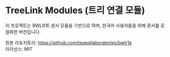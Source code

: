 # TreeLink Modules (트리 연결 모듈)

이 프로젝트는 BWLR1E 센서 모듈을 기반으로 하며,
한국어 사용자들을 위해 문서를 로컬화한 버전입니다.

원본 리포지토리: https://github.com/teapotlaboratories/bwlr1e  
라이선스: MIT
